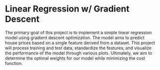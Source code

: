 # Linear Regression w/ Gradient Descent
 The primary goal of this project is to implement a simple linear regression model using gradient descent optimization. The model aims to predict house prices based on a single feature derived from a dataset. This project will process training and test data, standardize the features, and visualize the performance of the model through various plots. Ultimately, we aim to determine the optimal weights for our model while minimizing the cost function.
